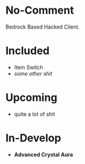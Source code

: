 # No-Comment
Bedrock Based Hacked Client.

# Included
- Item Switch
- *some other shit*

# Upcoming
- quite a lot of shit

# In-Develop
- **Advanced Crystal Aura**

